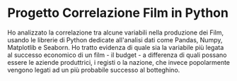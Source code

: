 # Progetto Correlazione Film in Python

Ho analizzato la correlazione tra alcune variabili nella produzione dei Film, usando le librerie di Python dedicate all'analisi dati come Pandas, Numpy, Matplotlib e Seaborn.
Ho tratto evidenza di quale sia la variabile più legata al successo economico di un film - il budget - a differenza di quali possano essere le aziende produttrici, i registi o la nazione, che invece popolarmente vengono legati ad un più probabile successo al botteghino.
